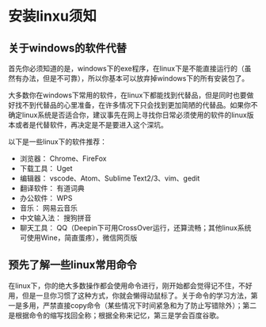 # 安装linxu须知

## 关于windows的软件代替

首先你必须知道的是，windows下的exe程序，在linux下是不能直接运行的（虽然有办法，但是不可靠），所以你基本可以放弃掉windows下的所有安装包了。

大多数你在windows下常用的软件，在linux下都能找到代替品，但是同时也要做好找不到代替品的心里准备，在许多情况下只会找到更加简陋的代替品。如果你不确定linux系统是否适合你，建议事先在网上寻找你日常必须使用的软件的linux版本或者是代替软件，再决定是不是要进入这个深坑。

以下是一些linux下的软件推荐：

* 浏览器： Chrome、FireFox
* 下载工具： Uget
* 编辑器： vscode、Atom、Sublime Text2/3、vim、gedit
* 翻译软件： 有道词典
* 办公软件： WPS
* 音乐： 网易云音乐
* 中文输入法： 搜狗拼音
* 聊天工具： QQ（Deepin下可用CrossOver运行，还算流畅；其他linux系统可使用Wine，简直蛋疼），微信网页版

## 预先了解一些linux常用命令

在linux下，你的绝大多数操作都会使用命令进行，刚开始都会觉得记不住，不好用，但是一旦你习惯了这种方式，你就会懒得动鼠标了。关于命令的学习方法，第一是多用，严禁直接copy命令（某些情况下时间紧急和为了防止写错除外）；第二是根据命令的缩写找回全称；根据全称来记忆，第三是学会百度谷歌。

